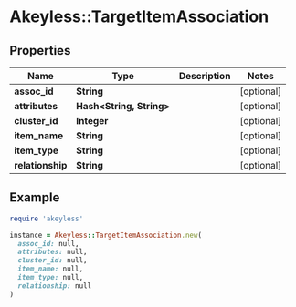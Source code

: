 # Akeyless::TargetItemAssociation

## Properties

| Name | Type | Description | Notes |
| ---- | ---- | ----------- | ----- |
| **assoc_id** | **String** |  | [optional] |
| **attributes** | **Hash&lt;String, String&gt;** |  | [optional] |
| **cluster_id** | **Integer** |  | [optional] |
| **item_name** | **String** |  | [optional] |
| **item_type** | **String** |  | [optional] |
| **relationship** | **String** |  | [optional] |

## Example

```ruby
require 'akeyless'

instance = Akeyless::TargetItemAssociation.new(
  assoc_id: null,
  attributes: null,
  cluster_id: null,
  item_name: null,
  item_type: null,
  relationship: null
)
```

